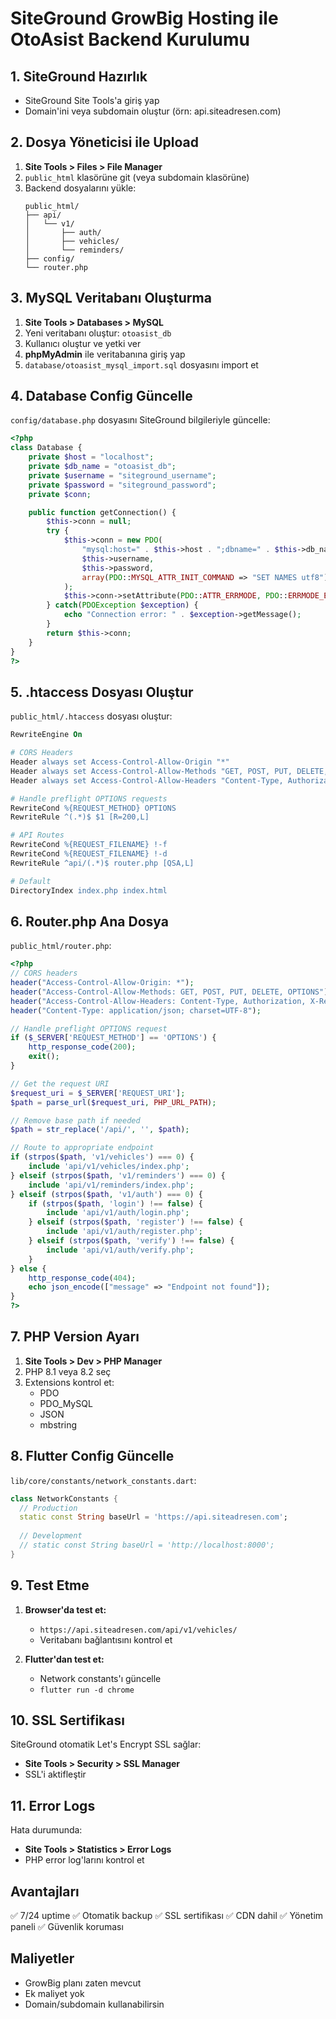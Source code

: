 # SiteGround GrowBig Hosting ile OtoAsist Backend Kurulumu

## 1. SiteGround Hazırlık
- SiteGround Site Tools'a giriş yap
- Domain'ini veya subdomain oluştur (örn: api.siteadresen.com)

## 2. Dosya Yöneticisi ile Upload
1. **Site Tools > Files > File Manager**
2. `public_html` klasörüne git (veya subdomain klasörüne)
3. Backend dosyalarını yükle:
   ```
   public_html/
   ├── api/
   │   └── v1/
   │       ├── auth/
   │       ├── vehicles/
   │       └── reminders/
   ├── config/
   └── router.php
   ```

## 3. MySQL Veritabanı Oluşturma
1. **Site Tools > Databases > MySQL**
2. Yeni veritabanı oluştur: `otoasist_db`
3. Kullanıcı oluştur ve yetki ver
4. **phpMyAdmin** ile veritabanına giriş yap
5. `database/otoasist_mysql_import.sql` dosyasını import et

## 4. Database Config Güncelle
`config/database.php` dosyasını SiteGround bilgileriyle güncelle:
```php
<?php
class Database {
    private $host = "localhost";
    private $db_name = "otoasist_db";
    private $username = "siteground_username";
    private $password = "siteground_password";
    private $conn;

    public function getConnection() {
        $this->conn = null;
        try {
            $this->conn = new PDO(
                "mysql:host=" . $this->host . ";dbname=" . $this->db_name,
                $this->username,
                $this->password,
                array(PDO::MYSQL_ATTR_INIT_COMMAND => "SET NAMES utf8")
            );
            $this->conn->setAttribute(PDO::ATTR_ERRMODE, PDO::ERRMODE_EXCEPTION);
        } catch(PDOException $exception) {
            echo "Connection error: " . $exception->getMessage();
        }
        return $this->conn;
    }
}
?>
```

## 5. .htaccess Dosyası Oluştur
`public_html/.htaccess` dosyası oluştur:
```apache
RewriteEngine On

# CORS Headers
Header always set Access-Control-Allow-Origin "*"
Header always set Access-Control-Allow-Methods "GET, POST, PUT, DELETE, OPTIONS"
Header always set Access-Control-Allow-Headers "Content-Type, Authorization, X-Requested-With"

# Handle preflight OPTIONS requests
RewriteCond %{REQUEST_METHOD} OPTIONS
RewriteRule ^(.*)$ $1 [R=200,L]

# API Routes
RewriteCond %{REQUEST_FILENAME} !-f
RewriteCond %{REQUEST_FILENAME} !-d
RewriteRule ^api/(.*)$ router.php [QSA,L]

# Default
DirectoryIndex index.php index.html
```

## 6. Router.php Ana Dosya
`public_html/router.php`:
```php
<?php
// CORS headers
header("Access-Control-Allow-Origin: *");
header("Access-Control-Allow-Methods: GET, POST, PUT, DELETE, OPTIONS");
header("Access-Control-Allow-Headers: Content-Type, Authorization, X-Requested-With");
header("Content-Type: application/json; charset=UTF-8");

// Handle preflight OPTIONS request
if ($_SERVER['REQUEST_METHOD'] == 'OPTIONS') {
    http_response_code(200);
    exit();
}

// Get the request URI
$request_uri = $_SERVER['REQUEST_URI'];
$path = parse_url($request_uri, PHP_URL_PATH);

// Remove base path if needed
$path = str_replace('/api/', '', $path);

// Route to appropriate endpoint
if (strpos($path, 'v1/vehicles') === 0) {
    include 'api/v1/vehicles/index.php';
} elseif (strpos($path, 'v1/reminders') === 0) {
    include 'api/v1/reminders/index.php';
} elseif (strpos($path, 'v1/auth') === 0) {
    if (strpos($path, 'login') !== false) {
        include 'api/v1/auth/login.php';
    } elseif (strpos($path, 'register') !== false) {
        include 'api/v1/auth/register.php';
    } elseif (strpos($path, 'verify') !== false) {
        include 'api/v1/auth/verify.php';
    }
} else {
    http_response_code(404);
    echo json_encode(["message" => "Endpoint not found"]);
}
?>
```

## 7. PHP Version Ayarı
1. **Site Tools > Dev > PHP Manager**
2. PHP 8.1 veya 8.2 seç
3. Extensions kontrol et:
   - PDO
   - PDO_MySQL
   - JSON
   - mbstring

## 8. Flutter Config Güncelle
`lib/core/constants/network_constants.dart`:
```dart
class NetworkConstants {
  // Production
  static const String baseUrl = 'https://api.siteadresen.com';
  
  // Development
  // static const String baseUrl = 'http://localhost:8000';
}
```

## 9. Test Etme
1. **Browser'da test et:**
   - `https://api.siteadresen.com/api/v1/vehicles/`
   - Veritabanı bağlantısını kontrol et

2. **Flutter'dan test et:**
   - Network constants'ı güncelle
   - `flutter run -d chrome`

## 10. SSL Sertifikası
SiteGround otomatik Let's Encrypt SSL sağlar:
- **Site Tools > Security > SSL Manager**
- SSL'i aktifleştir

## 11. Error Logs
Hata durumunda:
- **Site Tools > Statistics > Error Logs**
- PHP error log'larını kontrol et

## Avantajları
✅ 7/24 uptime
✅ Otomatik backup
✅ SSL sertifikası
✅ CDN dahil
✅ Yönetim paneli
✅ Güvenlik koruması

## Maliyetler
- GrowBig planı zaten mevcut
- Ek maliyet yok
- Domain/subdomain kullanabilirsin 